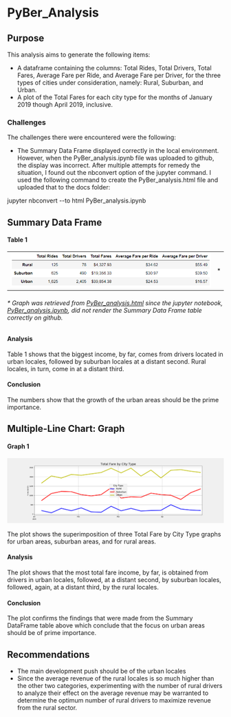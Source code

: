 # PyBer_Analysis

## Purpose

This analysis aims to generate the following items:

* A dataframe containing the columns: Total Rides, Total Drivers, Total Fares, Average Fare per Ride, and Average Fare per Driver, for the three types of cities under consideration, namely: Rural, Suburban, and Urban.
* A plot of the Total Fares for each city type for the months of January 2019 though April 2019, inclusive.

### Challenges

The challenges there were encountered were the following:

* The Summary Data Frame displayed correctly in the local environment. However, when the PyBer_analysis.ipynb file was uploaded to github, the display was incorrect. After multiple attempts for remedy the situation, I found out the nbconvert option of the jupyter command. I used the following command to create the PyBer_analysis.html file and uploaded that to the docs folder: 

jupyter nbconvert --to html PyBer_analysis.ipynb

## Summary Data Frame

#### Table 1
<table>
<tr>
<td>
<img src="pics/Summary_Data_Frame.PNG"/>
</td>
<td>
*
</td>
</tr>
</table>

###### * Graph was retrieved from <a href="https://selkhayri.github.io/PyBer_Analysis/PyBer_analysis.html">PyBer_analysis.html</a> since the jupyter notebook, <a href="https://github.com/selkhayri/PyBer_Analysis/blob/master/PyBer_analysis.ipynb">PyBer_analysis.ipynb</a>, did not render the Summary Data Frame table correctly on github.

#### Analysis

Table 1 shows that the biggest income, by far, comes from drivers located in urban locales, followed by suburban locales at a distant second. Rural locales, in turn, come in at a distant third. 

#### Conclusion

The numbers show that the growth of the urban areas should be the prime importance.

## Multiple-Line Chart: Graph

#### Graph 1

![](analysis/Total_Fare_by_City_Type.png)


The plot shows the superimposition of three Total Fare by City Type graphs for urban areas, suburban areas, and for rural areas. 

#### Analysis

The plot shows that the most total fare income, by far, is obtained from drivers in urban locales, followed, at a distant second, by suburban locales, followed, again, at a distant third, by the rural locales.  

#### Conclusion

The plot confirms the findings that were made from the Summary DataFrame table above which conclude that the focus on urban areas should be of prime importance.

## Recommendations

* The main development push should be of the urban locales
* Since the average revenue of the rural locales is so much higher than the other two categories, experimenting with the number of rural drivers to analyze their effect on the average revenue may be warranted to determine the optimum number of rural drivers to maximize revenue from the rural sector.
